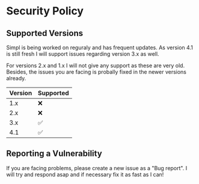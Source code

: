 # Security Policy

## Supported Versions

Simpl is being worked on reguraly and has frequent updates. As version 4.1 is still fresh I will support issues regarding version 3.x as well. 

For versions 2.x and 1.x I will not give any support as these are very old. Besides, the issues you are facing is probally fixed in the newer versions already.

| Version | Supported          |
| ------- | ------------------ |
| 1.x     | :x:                |
| 2.x     | :x:                |
| 3.x     | :white_check_mark: |
| 4.1     | :white_check_mark: |

## Reporting a Vulnerability

If you are facing problems, please create a new issue as a "Bug report". I will try and respond asap and if necessary fix it as fast as I can!

